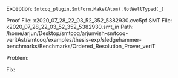 Exception: `Smtcoq_plugin.SmtForm.Make(Atom).NotWellTyped(_)`

Proof File: x2020_07_28_22_03_52_352_5382930.cvc5pf
SMT File: x2020_07_28_22_03_52_352_5382930.smt_in
Path: /home/arjun/Desktop/smtcoq/arjunvish-smtcoq-veritAst/smtcoq/examples/thesis-exp/sledgehammer-benchmarks/Benchmarks/Ordered_Resolution_Prover_veriT

Problem:

Fix:

